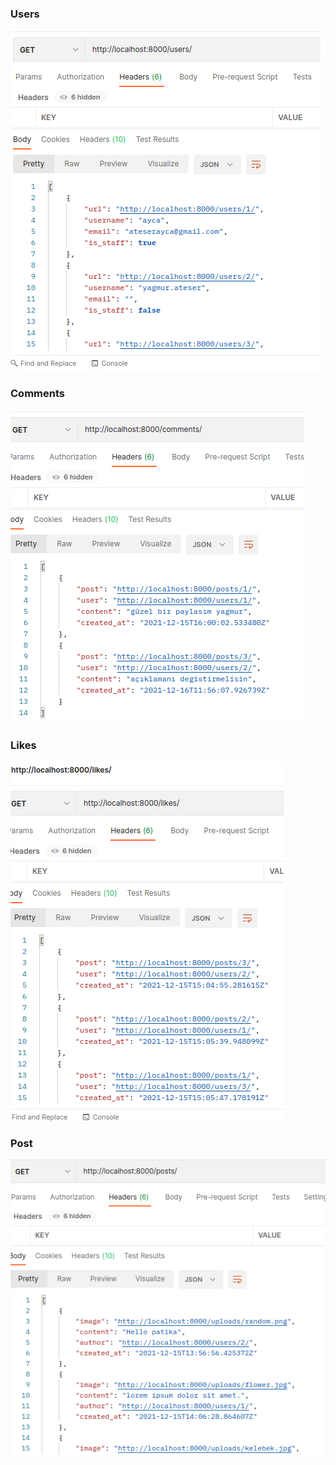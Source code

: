 
### Users
<img src="ss/users.png">

### Comments
<img src="ss/comments.png">

### Likes
<img src="ss/likes.png">

### Post
<img src="ss/posts.png">
